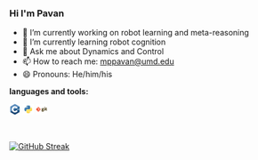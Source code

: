 ### Hi I'm Pavan

- 🔭 I’m currently working on robot learning and meta-reasoning
- 🌱 I’m currently learning robot cognition
- 💬 Ask me about Dynamics and Control
- 📫 How to reach me: mppavan@umd.edu
- 😄 Pronouns: He/him/his
<!-- - ⚡ Fun fact: ... -->
<!-- - 👯 I’m looking to collaborate on  -->
<!-- - 🤔 I’m looking for help with ... -->

**languages and tools:**  

<code><img height="20" src="https://raw.githubusercontent.com/github/explore/80688e429a7d4ef2fca1e82350fe8e3517d3494d/topics/cpp/cpp.png"></code>
<code><img height="20" src="https://raw.githubusercontent.com/github/explore/80688e429a7d4ef2fca1e82350fe8e3517d3494d/topics/python/python.png"></code>
<code><img height="20" src="https://raw.githubusercontent.com/github/explore/80688e429a7d4ef2fca1e82350fe8e3517d3494d/topics/git/git.png"></code>


<br>

[![GitHub Streak](http://github-readme-streak-stats.herokuapp.com?user=PavanMantripragada)](https://git.io/streak-stats)

</br>
